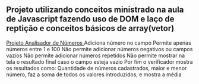 ## Projeto utilizando conceitos ministrado na aula de Javascript fazendo uso de DOM e laço de reptição e conceitos básicos de array(vetor)
 <a href=" https://geffersoncosta.github.io/Estudos-JavaScript/aula16ex/ex18/index.html">Projeto Analisador de Números </a>
    Adiciona número no campo 
    Permite apenas números entre 1 e 100
    Não permite adicionar números negativos ou campos vazios
    Não permite adicionar números repetidos
    Não permite mostrar na tela o resultado final caso o campo esteja vazio
    Por fim o verificador mostra os resultados como: Quantidade de números cadastrados, maior e menor número, 
    faz a soma de todos os valores introduzidos, e mostra a média
   

